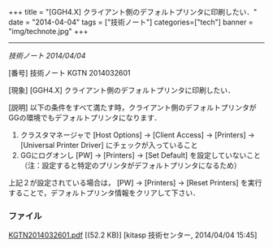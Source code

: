 +++
title = "[GGH4.X] クライアント側のデフォルトプリンタに印刷したい．"
date = "2014-04-04"
tags = ["技術ノート"]
categories=["tech"]
banner = "img/technote.jpg"
+++

-----------------------------------------------------------

*技術ノート
2014/04/04*


[番号]
技術ノート KGTN 2014032601

[現象]
[GGH4.X] クライアント側のデフォルトプリンタに印刷したい．

[説明]
以下の条件をすべて満たす時，クライアント側のデフォルトプリンタがGGの環境でもデフォルトプリンタになります．

1) クラスタマネージャで [Host Options] → [Client Access] →
[Printers] → [Universal Printer Driver] にチェックが入っていること
2) GGにログオンし [PW] → [Printers] → [Set Default]
を設定していないこと
（注：設定すると特定のプリンタがデフォルトプリンタになるため）

上記２が設定されている場合は， [PW] → [Printers] → [Reset
Printers] を実行することで，デフォルトプリンタ情報をクリアして下さい．


### ファイル





[KGTN2014032601.pdf](http://techreport.kitasp.net/attachments/download/1646/KGTN2014032601.pdf)
 [(52.2 KB)] [kitasp 技術センター, 2014/04/04
15:45]
